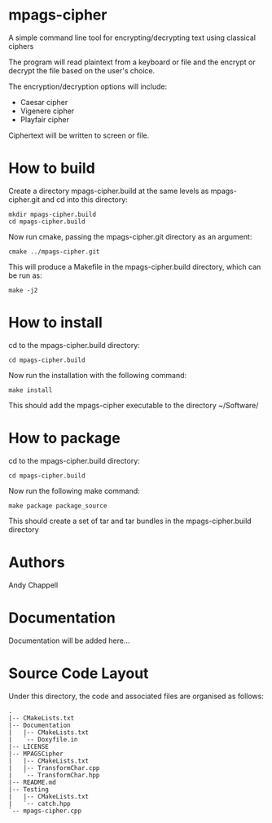 # mpags-cipher
A simple command line tool for encrypting/decrypting text using
classical ciphers  

The program will read plaintext from a keyboard or file and the encrypt
or decrypt the file based on the user's choice.  

The encryption/decryption options will include:
*	Caesar cipher
*	Vigenere cipher
*	Playfair cipher  

Ciphertext will be written to screen or file.  

# How to build

Create a directory mpags-cipher.build at the same levels as
mpags-cipher.git and cd into this directory:

    mkdir mpags-cipher.build
    cd mpags-cipher.build

Now run cmake, passing the mpags-cipher.git directory as an
argument:

    cmake ../mpags-cipher.git

This will produce a Makefile in the mpags-cipher.build directory, which
can be run as:

    make -j2

# How to install

cd to the mpags-cipher.build directory:

    cd mpags-cipher.build

Now run the installation with the following command:

    make install

This should add the mpags-cipher executable to the directory
~/Software/

# How to package

cd to the mpags-cipher.build directory:

    cd mpags-cipher.build

Now run the following make command:

    make package package_source

This should create a set of tar and tar bundles in the
mpags-cipher.build directory

# Authors

Andy Chappell  

# Documentation

Documentation will be added here...

# Source Code Layout
Under this directory, the code and associated files are organised as
follows:  

    .  
    |-- CMakeLists.txt  
    |-- Documentation  
    |   |-- CMakeLists.txt  
    |   `-- Doxyfile.in  
    |-- LICENSE  
    |-- MPAGSCipher  
    |   |-- CMakeLists.txt  
    |   |-- TransformChar.cpp  
    |   `-- TransformChar.hpp  
    |-- README.md  
    |-- Testing  
    |   |-- CMakeLists.txt  
    |   `-- catch.hpp  
    `-- mpags-cipher.cpp  
